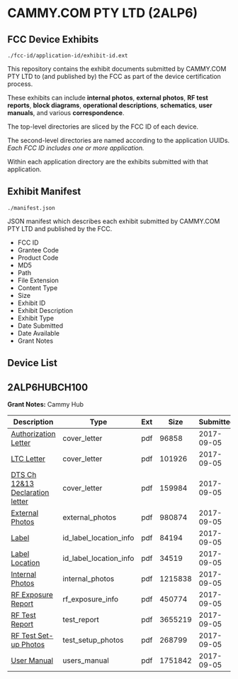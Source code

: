 # CAMMY.COM PTY LTD (2ALP6)
## FCC Device Exhibits

```
./fcc-id/application-id/exhibit-id.ext
```

This repository contains the exhibit documents submitted by CAMMY.COM PTY LTD to (and published by) the FCC as part of the device certification process.

These exhibits can include **internal photos**, **external photos**, **RF test reports**, **block diagrams**, **operational descriptions**, **schematics**, **user manuals**, and various **correspondence**.

The top-level directories are sliced by the FCC ID of each device.

The second-level directories are named according to the application UUIDs. *Each FCC ID includes one or more application.*

Within each application directory are the exhibits submitted with that application. 

## Exhibit Manifest

```
./manifest.json
```

JSON manifest which describes each exhibit submitted by CAMMY.COM PTY LTD and published by the FCC.

- FCC ID
- Grantee Code
- Product Code
- MD5
- Path
- File Extension
- Content Type
- Size
- Exhibit ID
- Exhibit Description
- Exhibit Type
- Date Submitted
- Date Available
- Grant Notes

## Device List
## 2ALP6HUBCH100
**Grant Notes:** Cammy Hub

| Description | Type | Ext | Size | Submitted | Available |
| ----------- | ---- | --- | ---- | --------- | --------- |
| [Authorization Letter](2ALP6HUBCH100/ba22b547764ffcf62714d7aadc57b186/3543573.pdf) | cover_letter | pdf | 96858 | 2017-09-05 | 2017-09-05 |
| [LTC Letter](2ALP6HUBCH100/ba22b547764ffcf62714d7aadc57b186/3543574.pdf) | cover_letter | pdf | 101926 | 2017-09-05 | 2017-09-05 |
| [DTS Ch 12&13 Declaration letter](2ALP6HUBCH100/ba22b547764ffcf62714d7aadc57b186/3543575.pdf) | cover_letter | pdf | 159984 | 2017-09-05 | 2017-09-05 |
| [External Photos](2ALP6HUBCH100/ba22b547764ffcf62714d7aadc57b186/3543576.pdf) | external_photos | pdf | 980874 | 2017-09-05 | 2017-09-05 |
| [Label](2ALP6HUBCH100/ba22b547764ffcf62714d7aadc57b186/3543577.pdf) | id_label_location_info | pdf | 84194 | 2017-09-05 | 2017-09-05 |
| [Label Location](2ALP6HUBCH100/ba22b547764ffcf62714d7aadc57b186/3543578.pdf) | id_label_location_info | pdf | 34519 | 2017-09-05 | 2017-09-05 |
| [Internal Photos](2ALP6HUBCH100/ba22b547764ffcf62714d7aadc57b186/3543579.pdf) | internal_photos | pdf | 1215838 | 2017-09-05 | 2017-09-05 |
| [RF Exposure Report](2ALP6HUBCH100/ba22b547764ffcf62714d7aadc57b186/3543581.pdf) | rf_exposure_info | pdf | 450774 | 2017-09-05 | 2017-09-05 |
| [RF Test Report](2ALP6HUBCH100/ba22b547764ffcf62714d7aadc57b186/3543584.pdf) | test_report | pdf | 3655219 | 2017-09-05 | 2017-09-05 |
| [RF Test Set-up Photos](2ALP6HUBCH100/ba22b547764ffcf62714d7aadc57b186/3543585.pdf) | test_setup_photos | pdf | 268799 | 2017-09-05 | 2017-09-05 |
| [User Manual](2ALP6HUBCH100/ba22b547764ffcf62714d7aadc57b186/3543583.pdf) | users_manual | pdf | 1751842 | 2017-09-05 | 2017-09-05 |
